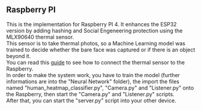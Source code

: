 ## Raspberry PI
This is the implementation for Raspberry PI 4. It enhances the ESP32 version by adding hashing and Social Engeneering protection using the MLX90640 thermal sensor. <br>
This sensor is to take thermal photos, so a Machine Learning model was trained to decide whether the bare face was captured or if there is an object beyond it. <br>
You can read this [guide](https://makersportal.com/blog/2020/6/8/high-resolution-thermal-camera-with-raspberry-pi-and-mlx90640) to see how to connect the thermal sensor to the Raspberry.<br>
In order to make the system work, you have to train the model (further informations are into the "Neural Network" folder), the import the files named
"human_heatmap_classifier.py", "Camera.py" and "Listener.py" onto the Raspberry, then start the "Camera.py" and "Listener.py" scripts. <br>After that, you can start the "server.py" script into your other device.
